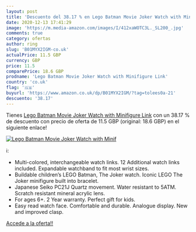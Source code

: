 ```yaml
---
layout: post
title: 'Descuento del 38.17 % en Lego Batman Movie Joker Watch with Minif'
date: 2020-12-13 17:41:29
image: 'https://m.media-amazon.com/images/I/412xaWOTC3L._SL200_.jpg'
comments: true
category: ofertas
author: ring
slug: 'B01MYX2IGM-co.uk'
actualPrice: 11.5 GBP
currency: GBP
price: 11.5
comparePrice: 18.6 GBP
prodname: 'Lego Batman Movie Joker Watch with Minifigure Link'
country: 'co.uk'
flag: '🇬🇧'
buyurl: 'https://www.amazon.co.uk/dp/B01MYX2IGM/?tag=tolees0a-21'
descuento: '38.17'
---
```


Tienes [Lego Batman Movie Joker Watch with Minifigure Link](https://www.amazon.co.uk/dp/B01MYX2IGM/?tag=tolees0a-21) con un 38.17 % de descuento con precio de oferta de 11.5 GBP (original: 18.6 GBP) en el siguiente enlace!

[![Lego Batman Movie Joker Watch with Minif](https://m.media-amazon.com/images/I/412xaWOTC3L._SL200_.jpg)](https://www.amazon.co.uk/dp/B01MYX2IGM/?tag=tolees0a-21)

ℹ️:

- Multi-colored, interchangeable watch links. 12 Additional watch links included. Expandable watchband to fit most wrist sizes.
- Buildable children’s LEGO Batman, The Joker watch. Iconic LEGO The Joker minifigure built into bracelet.
- Japanese Seiko PC21J Quartz movement. Water resistant to 5ATM. Scratch resistant mineral acrylic lens.
- For ages 6+. 2 Year warranty. Perfect gift for kids.
- Easy read watch face. Comfortable and durable. Analogue display. New and improved clasp.

[Accede a la oferta!!](https://www.amazon.co.uk/dp/B01MYX2IGM/?tag=tolees0a-21)
